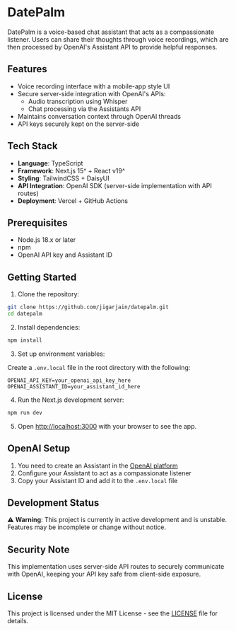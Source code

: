 # DatePalm

DatePalm is a voice-based chat assistant that acts as a compassionate listener. Users can share their thoughts through voice recordings, which are then processed by OpenAI's Assistant API to provide helpful responses.

## Features

- Voice recording interface with a mobile-app style UI
- Secure server-side integration with OpenAI's APIs:
  - Audio transcription using Whisper
  - Chat processing via the Assistants API
- Maintains conversation context through OpenAI threads
- API keys securely kept on the server-side

## Tech Stack

- **Language**: TypeScript
- **Framework**: Next.js 15^ + React v19^
- **Styling**: TailwindCSS + DaisyUI
- **API Integration**: OpenAI SDK (server-side implementation with API routes)
- **Deployment**: Vercel + GitHub Actions

## Prerequisites

- Node.js 18.x or later
- npm
- OpenAI API key and Assistant ID

## Getting Started

1. Clone the repository:

```bash
git clone https://github.com/jigarjain/datepalm.git
cd datepalm
```

2. Install dependencies:

```bash
npm install
```

3. Set up environment variables:

Create a `.env.local` file in the root directory with the following:

```
OPENAI_API_KEY=your_openai_api_key_here
OPENAI_ASSISTANT_ID=your_assistant_id_here
```

4. Run the Next.js development server:

```bash
npm run dev
```

5. Open [http://localhost:3000](http://localhost:3000) with your browser to see the app.

## OpenAI Setup

1. You need to create an Assistant in the [OpenAI platform](https://platform.openai.com/assistants)
2. Configure your Assistant to act as a compassionate listener
3. Copy your Assistant ID and add it to the `.env.local` file

## Development Status

⚠️ **Warning**: This project is currently in active development and is unstable. Features may be incomplete or change without notice.

## Security Note

This implementation uses server-side API routes to securely communicate with OpenAI, keeping your API key safe from client-side exposure.

## License

This project is licensed under the MIT License - see the [LICENSE](LICENSE) file for details.
